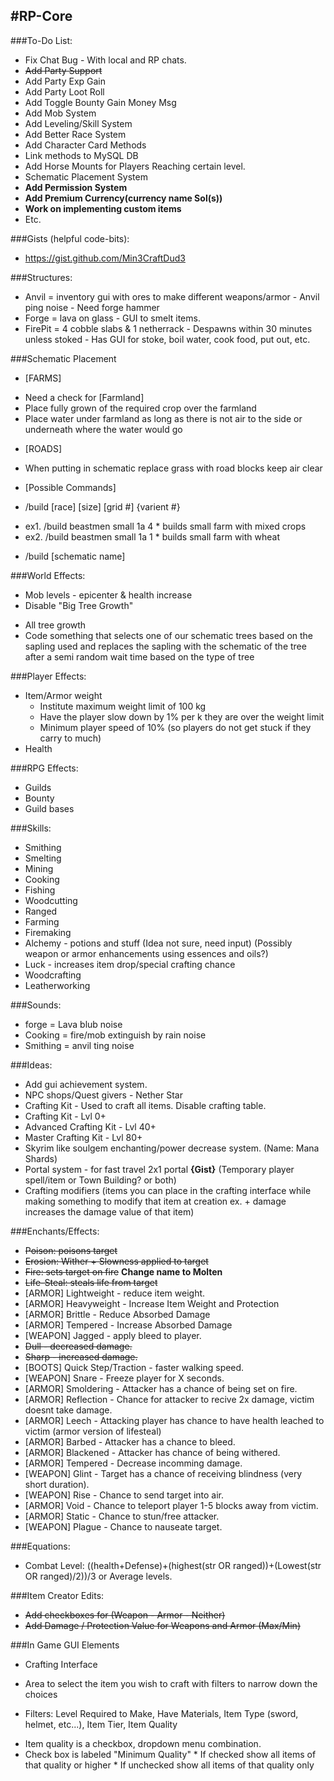 #RP-Core
---

###To-Do List:
* Fix Chat Bug - With local and RP chats.
* ~~Add Party Support~~ 
* Add Party Exp Gain
* Add Party Loot Roll
* Add Toggle Bounty Gain Money Msg
* Add Mob System
* Add Leveling/Skill System
* Add Better Race System
* Add Character Card Methods
* Link methods to MySQL DB
* Add Horse Mounts for Players Reaching certain level.
* Schematic Placement System
* **Add Permission System**
* **Add Premium Currency(currency name Sol(s))**
* **Work on implementing custom items**
* Etc.

###Gists (helpful code-bits):
* https://gist.github.com/Min3CraftDud3

###Structures:
* Anvil = inventory gui with ores to make different weapons/armor - Anvil ping noise - Need forge hammer
* Forge = lava on glass - GUI to smelt items.
* FirePit = 4 cobble slabs & 1 netherrack - Despawns within 30 minutes unless stoked - Has GUI for stoke, boil water, cook food, put out, etc.
 
###Schematic Placement
* [FARMS]
 - Need a check for [Farmland]
 - Place fully grown of the required crop over the farmland
 - Place water under farmland as long as there is not air to the side or underneath where the water would go
* [ROADS]
 - When putting in schematic replace grass with road blocks keep air clear
* [Possible Commands]
 - /build [race] [size] [grid #] {varient #}
  * ex1. /build beastmen small 1a 4 * builds small farm with mixed crops
  * ex2. /build beastmen small 1a 1 * builds small farm with wheat
 - /build [schematic name]

###World Effects:
* Mob levels - epicenter & health increase
* Disable "Big Tree Growth"
 - All tree growth
 - Code something that selects one of our schematic trees based on the sapling used and replaces the sapling with the schematic of the tree after a semi random wait time based on the type of tree


###Player Effects:
* Item/Armor weight
  - Institute maximum weight limit of 100 kg
  - Have the player slow down by 1% per k they are over the weight limit
  - Minimum player speed of 10% (so players do not get stuck if they carry to much)
* Health

###RPG Effects:
* Guilds
* Bounty
* Guild bases

###Skills:
* Smithing
* Smelting
* Mining
* Cooking
* Fishing
* Woodcutting
* Ranged
* Farming
* Firemaking
* Alchemy - potions and stuff (Idea not sure, need input) (Possibly weapon or armor enhancements using essences and oils?)
* Luck - increases item drop/special crafting chance
* Woodcrafting
* Leatherworking

###Sounds:
* forge = Lava blub noise
* Cooking = fire/mob extinguish by rain noise
* Smithing =  anvil ting noise

###Ideas:
* Add gui achievement system.
* NPC shops/Quest givers - Nether Star
* Crafting Kit - Used to craft all items. Disable crafting table.
* Crafting Kit - Lvl 0+
* Advanced Crafting Kit - Lvl 40+
* Master Crafting Kit - Lvl 80+
* Skyrim like soulgem enchanting/power decrease system. (Name: Mana Shards)
* Portal system - for fast travel 2x1 portal **{Gist}** (Temporary player spell/item or Town Building? or both)
* Crafting modifiers (items you can place in the crafting interface while making something to modify that item at creation ex. + damage increases the damage value of that item)

###Enchants/Effects:
* ~~Poison: poisons target~~
* ~~Erosion: Wither + Slowness applied to target~~
* ~~Fire: sets target on fire~~ **Change name to Molten**
* ~~Life-Steal: steals life from target~~
* [ARMOR] Lightweight - reduce item weight.
* [ARMOR] Heavyweight - Increase Item Weight and Protection
* [ARMOR] Brittle - Reduce Absorbed Damage
* [ARMOR] Tempered - Increase Absorbed Damage
* [WEAPON] Jagged - apply bleed to player.
* ~~Dull - decreased damage.~~
* ~~Sharp - increased damage.~~
* [BOOTS] Quick Step/Traction - faster walking speed.
* [WEAPON] Snare - Freeze player for X seconds.
* [ARMOR] Smoldering - Attacker has a chance of being set on fire.
* [ARMOR] Reflection - Chance for attacker to recive 2x damage, victim doesnt take damage.
* [ARMOR] Leech - Attacking player has chance to have health leached to victim (armor version of lifesteal)
* [ARMOR] Barbed - Attacker has a chance to bleed.
* [ARMOR] Blackened - Attacker has chance of being withered.
* [ARMOR] Tempered - Decrease incomming damage.
* [WEAPON] Glint - Target has a chance of receiving blindness (very short duration).
* [WEAPON] Rise - Chance to send target into air.
* [ARMOR] Void - Chance to teleport player 1-5 blocks away from victim.
* [ARMOR] Static - Chance to stun/free attacker.
* [WEAPON] Plague - Chance to nauseate target.


###Equations:
* Combat Level: ((health+Defense)+(highest(str OR ranged))+(Lowest(str OR ranged)/2))/3 or Average levels.


###Item Creator Edits:
* ~~Add checkboxes for (Weapon - Armor - Neither)~~
* ~~Add Damage / Protection Value for Weapons and Armor (Max/Min)~~

###In Game GUI Elements
* Crafting Interface
 - Area to select the item you wish to craft with filters to narrow down the choices
  * Filters: Level Required to Make, Have Materials, Item Type (sword, helmet, etc...), Item Tier, Item Quality
   - Item quality is a checkbox, dropdown menu combination.
   - Check box is labeled "Minimum Quality"
    * If checked show all items of that quality or higher
    * If unchecked show all items of that quality only
